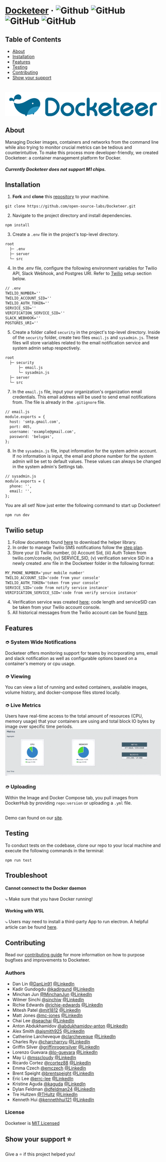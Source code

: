 <!-- A brief description of your project, what it is used for and how does life get
awesome when someone starts to use it.
- Note and briefly describe any key concepts (technical, philosophical, or both) important to the user’s understanding.
- Link to any supplementary blog posts or project main pages.
- State if it is out-of-the-box user-friendly, so it’s clear to the user.
- List its most useful/innovative/noteworthy features.
- State its goals/what problem(s) it solves. -->

<!-- To help keep this READme organized, use two line breaks for each ## -->

#

# [Docketeer](https://www.docketeer.org/) &middot; ![Github](https://img.shields.io/github/repo-size/open-source-labs/Docketeer) ![GitHub](https://img.shields.io/github/license/open-source-labs/Docketeer) ![GitHub](https://img.shields.io/badge/PRs-welcome-orange) ![GitHub](https://img.shields.io/github/last-commit/open-source-labs/Docketeer)


## Table of Contents
- [About](#-about)
- [Installation](#-installation)
- [Features](#-featurs)
- [Testing](#-testing)
- [Contributing](#-contributing)
- [Show your support](#-show-your-support)

#

<!-- ![logo](https://user-images.githubusercontent.com/67434664/94055454-f7177a00-fdaa-11ea-95dd-1d4980400812.png) -->

![logo](assets/docketeer-title2.png)

## About
Managing Docker images, containers and networks from the command line while also trying to monitor crucial metrics can be tedious and counterintuitive. To make this process more developer-friendly, we created Docketeer: a container management platform for Docker.

##### **Currently Docketeer does not support M1 chips.**


## Installation
1. **Fork** and **clone** this [repository](https://github.com/open-source-labs/Docketeer.git) to your machine.
```
git clone https://github.com/open-source-labs/Docketeer.git
```

2. Navigate to the project directory and install dependencies.
```
npm install
```

3. Create a `.env` file in the project's top-level directory.
```
root
  ├─ .env
  ├─ server
  └─ src
```

4. In the .env file, configure the following environment variables for Twilio API, Slack Webhook, and Postgres URI. Refer to [Twilio](#-Twilio) setup section below.
```
// .env
TWILIO_NUMBER=''
TWILIO_ACCOUNT_SID=''
TWILIO_AUTH_TOKEN=''
SERVICE_SID=''
VERIFICATION_SERVICE_SID=''
SLACK_WEBHOOK=''
POSTGRES_URI=''
```

5. Create a folder called `security` in the project's top-level directory. Inside of the `security` folder, create two files `email.js` and `sysadmin.js`. These files will store variables related to the email notification service and system admin setup respectively.
```
root
  ├─ security
      ├─ email.js
      └─ sysadmin.js
  ├─ server
  └─ src
```

7. In the `email.js` file, input your organization's organization email credentials. This email address will be used to send email notifications from. The file is already in the `.gitignore` file.
```
// email.js
module.exports = {
  host: 'smtp.gmail.com',
  port: 465,
  username: 'example@gmail.com',
  password: 'belugas',
};
```

8. In the `sysadmin.js` file, input information for the system admin account. If no information is input, the email and phone number for the system admin will be set to default values. These values can always be changed in the system admin's Settings tab.
```
// sysadmin.js
module.exports = {
  phone: '',
  email: '',
};
```

You are all set! Now just enter the following command to start up Docketeer!
```
npm run dev
```


## Twilio setup
  1. Follow documents found [here](https://www.twilio.com/docs/node/install) to download the helper library.
  2. In order to manage Twilio SMS notifications follow the [step plan](https://www.twilio.com/docs/notify/quickstart/sms#messagingservice).
  3. Store your (i) Twilio number, (ii) Account Sid, (iii) Auth Token from twilio.com/console, (iv) SERVICE_SID, (v) verification service SID in a newly created .env file in the Docketeer folder in the following format:

    MY_PHONE_NUMBER='your mobile number'
    TWILIO_ACCOUNT_SID='code from your console'
    TWILIO_AUTH_TOKEN='token from your console'
    SERVICE_SID='code from notify service instance'
    VERIFICATION_SERVICE_SID='code from verify service instance'

  4. Verification service was created [here](https://www.twilio.com/console/verify/services); code length and serviceSID can be taken from your Twilio account console.
  5. All historical messages from the Twilio account can be found [here](https://www.twilio.com/console/sms/logs).

<!-- > Getting started with Docketeer is easy: visit [docketeer.org](https://www.docketeer.org/) and download the Docketeer desktop app. Drag and drop the .dmg file that you downloaded into your Applications folder to install it. Before you run the application, make sure Docker itself is running. -->


## Features

### ➮ System Wide Notifications
Docketeer offers monitoring support for teams by incorporating sms, email and slack notification as well as configurable options based on a container's memory or cpu usage.

### ➮ Viewing 
You can view a list of running and exited containers, available images, volume history, and docker-compose files stored locally. 

### ➮ Live Metrics
Users have real-time access to the total amount of resources (CPU, memory usage) that your containers are using and total block IO bytes by image over specific time periods.
![alt text](assets/docketeer-metrics.gif)

### ➮ Uploading
Within the Image and Docker Compose tab, you pull images from DockerHub by providing `repo:version` or uploading a `.yml` file.

<br> Demo can found on our [site](https://www.docketeer.org/demo).

<!-- ## Development 🛠 
All ideas and contributions to the project are welcome. To run the app in development mode, clone our repo to your local machine and execute the following commands:
```
npm run dev
``` -->


## Testing
To conduct tests on the codebase, clone our repo to your local machine and execute the following commands in the terminal:
```
npm run test
```

## Troubleshoot

#### **Cannot connect to the Docker daemon**
⤷ Make sure that you have Docker running!

#### **Working with WSL**
⤷ Users may need to install a third-party App to run electron. A helpful article can be found [here](https://techcommunity.microsoft.com/t5/windows-dev-appconsult/running-wsl-gui-apps-on-windows-10/ba-p/1493242).


## Contributing
Read our [contributing guide](https://github.com/open-source-labs/Docketeer/blob/master/CONTRIBUTING.md) for more information on how to purpose bugfixes and improvements to Docketeer.

### Authors
- Dan Lin [@DanLin91](https://github.com/DanLin91) [@LinkedIn](https://www.linkedin.com/in/danlin91/)
- Kadir Gundogdu [@kadirgund](https://github.com/kadirgund) [@LinkedIn](https://www.linkedin.com/in/kadirgund/)
- Minchan Jun [@MinchanJun](https://github.com/MinchanJun) [@LinkedIn](https://www.linkedin.com/in/minchan-jun/)
- Wilmer Sinchi [@sinchiw](https://github.com/sinchiw) [@LinkedIn](https://www.linkedin.com/in/wilmer-sinchi-143b7681/)
- Richie Edwards [@richie-edwards](https://github.com/richie-edwards) [@LinkedIn](https://www.linkedin.com/in/richieedwards/)
- Mitesh Patel [@mit1812](https://github.com/mit1812) [@LinkedIn](https://www.linkedin.com/in/mitesh-patel-8702728b/)
- Matt Jones [@mc-jones](https://github.com/mc-jones) [@LinkedIn](https://www.linkedin.com/in/mc-jones/)
- Chai Lee [@seachai](https://github.com/seachai) [@LinkedIn](https://www.linkedin.com/in/chai-lee-5a064649/)
- Anton Abdukhamidov [@abdukhamidov-anton](https://github.com/abdukhamidov-anton) [@LinkedIn](https://www.linkedin.com/in/anton-abdukhamidov-1163733b/)
- Alex Smith [@ajsmith925](https://github.com/ajsmith925) [@LinkedIn](https://www.linkedin.com/in/ajsmith925/)
- Catherine Larcheveque [@clarcheveque](https://github.com/clarcheveque) [@LinkedIn](https://www.linkedin.com/in/clarcheveque/)
- Charles Ryu [@charcharryu](https://github.com/charcharryu) [@LinkedIn](https://www.linkedin.com/in/charcharryu/)
- Griffin Silver [@griffinrogersilver](https://github.com/griffinrogersilver) [@LinkedIn](https://www.linkedin.com/in/griffin-silver-1ab675140/) 
- Lorenzo Guevara [@lo-guevara](https://github.com/lo-guevara) [@LinkedIn](https://www.linkedin.com/in/lorenzoguevara/)
- May Li [@msscloudy](https://github.com/msscloudy) [@LinkedIn](https://www.linkedin.com/in/maysli)
- Ricardo Cortez [@rcortez88](https://github.com/rcortez88) [@LinkedIn](https://www.linkedin.com/in/rcortez88/)
- Emma Czech [@emczech](https://github.com/emczech) [@LinkedIn](https://https://www.linkedin.com/in/emczech/)
- Brent Speight [@brentspeight](https://github.com/brentspeight) [@LinkedIn](https://www.linkedin.com/in/brent-speight/)
- Eric Lee [@errc-lee](https://github.com/errc-lee) [@LinkedIn](https://www.linkedin.com/in/errc-lee/)
- Kristine Aguda [@kaguda](https://github.com/kaguda) [@LinkedIn](https://www.linkedin.com/in/kristine-aguda/)
- Dylan Feldman [@dfeldman24](https://github.com/dfeldman24) [@LinkedIn](www.linkedin.com/in/dylan-feldman)
- Tre Hultzen [@THultz](https://github.com/THultz) [@LinkedIn](https://www.linkedin.com/in/tre-hultzen/)
- Kenneth Hui [@kennethhui121](https://github.com/kennethhui121) [@LinkedIn](https://www.linkedin.com/in/kenneth-hui/)

### License
Docketeer is [MIT Licensed](https://github.com/open-source-labs/Docketeer/blob/master/LICENSE)


## Show your support ⭐ 
Give a ⭐️ if this project helped you!